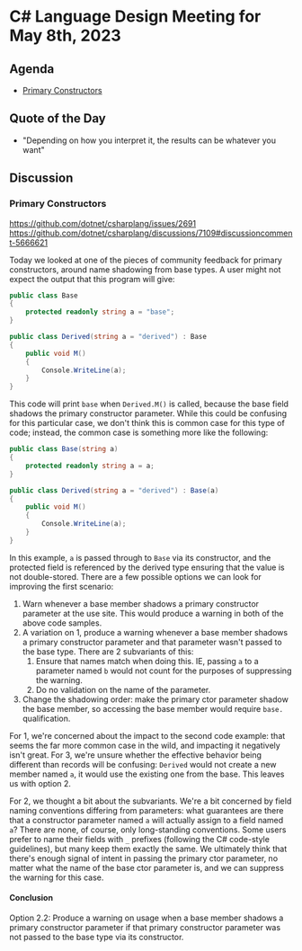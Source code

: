 # C# Language Design Meeting for May 8th, 2023

## Agenda

- [Primary Constructors](#primary-constructors)

## Quote of the Day

- "Depending on how you interpret it, the results can be whatever you want"

## Discussion

### Primary Constructors

https://github.com/dotnet/csharplang/issues/2691  
https://github.com/dotnet/csharplang/discussions/7109#discussioncomment-5666621

Today we looked at one of the pieces of community feedback for primary constructors, around name shadowing from base types. A user might not
expect the output that this program will give:

```cs
public class Base
{
    protected readonly string a = "base";
}

public class Derived(string a = "derived") : Base
{
    public void M()
    {
        Console.WriteLine(a);
    }
}
```

This code will print `base` when `Derived.M()` is called, because the base field shadows the primary constructor parameter. While this could be confusing
for this particular case, we don't think this is common case for this type of code; instead, the common case is something more like the following:

```cs
public class Base(string a)
{
    protected readonly string a = a;
}

public class Derived(string a = "derived") : Base(a)
{
    public void M()
    {
        Console.WriteLine(a);
    }
}
```

In this example, `a` is passed through to `Base` via its constructor, and the protected field is referenced by the derived type ensuring that the value
is not double-stored. There are a few possible options we can look for improving the first scenario:

1. Warn whenever a base member shadows a primary constructor parameter at the use site. This would produce a warning in both of the above code samples.
2. A variation on 1, produce a warning whenever a base member shadows a primary constructor parameter and that parameter wasn't passed to the base type.
   There are 2 subvariants of this:
   1. Ensure that names match when doing this. IE, passing `a` to a parameter named `b` would not count for the purposes of suppressing the warning.
   2. Do no validation on the name of the parameter.
3. Change the shadowing order: make the primary ctor parameter shadow the base member, so accessing the base member would require `base.` qualification.

For 1, we're concerned about the impact to the second code example: that seems the far more common case in the wild, and impacting it negatively isn't
great. For 3, we're unsure whether the effective behavior being different than records will be confusing: `Derived` would not create a new member named
`a`, it would use the existing one from the base. This leaves us with option 2.

For 2, we thought a bit about the subvariants. We're a bit concerned by field naming conventions differing from parameters: what guarantees are there
that a constructor parameter named `a` will actually assign to a field named `a`? There are none, of course, only long-standing conventions. Some
users prefer to name their fields with `_` prefixes (following the C# code-style guidelines), but many keep them exactly the same. We ultimately think
that there's enough signal of intent in passing the primary ctor parameter, no matter what the name of the base ctor parameter is, and we can suppress
the warning for this case.

#### Conclusion

Option 2.2: Produce a warning on usage when a base member shadows a primary constructor parameter if that primary constructor parameter was not
passed to the base type via its constructor.
